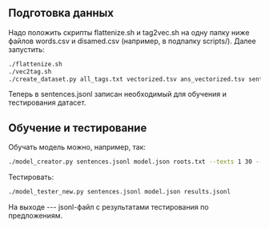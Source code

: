 ## Подготовка данных

Надо положить скрипты flattenize.sh и tag2vec.sh на одну папку ниже 
файлов words.csv и disamed.csv (например, в подпапку scripts/). 
Далее запустить:

```bash
./flattenize.sh
./vec2tag.sh
./create_dataset.py all_tags.txt vectorized.tsv ans_vectorized.tsv sentences.jsonl # первые три файла - результат работы предыдущих скриптов
```

Теперь в sentences.jsonl записан необходимый для обучения и тестирования датасет.

## Обучение и тестирование

Обучать модель можно, например, так:
```bash
./model_creator.py sentences.jsonl model.json roots.txt --texts 1 30 --states 10
```

Тестировать:
```bash
./model_tester_new.py sentences.jsonl model.json results.jsonl
```
На выходе --- jsonl-файл с результатами тестирования по предложениям.
